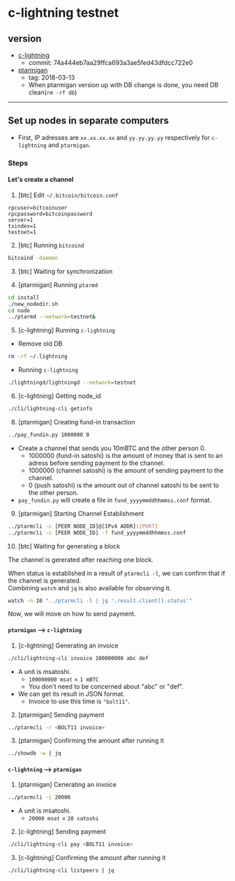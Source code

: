 # c-lightning testnet

## version

* [c-lightning](https://github.com/ElementsProject/lightning)
  * commit: 74a444eb7aa29ffca693a3ae5fed43dfdcc722e0
* [ptarmigan](https://github.com/nayutaco/ptarmigan)
  * tag: 2018-03-13
  * When ptarmigan version up with DB change is done, you need DB clean(`rm -rf db`)

----

## Set up nodes in separate computers

* First, IP adresses are `xx.xx.xx.xx` and `yy.yy.yy.yy` respectively for `c-lightning` and `ptarmigan`.

### Steps

#### Let's create a channel

 1. [btc] Edit `~/.bitcoin/bitcoin.conf`

```text
rpcuser=bitcoinuser
rpcpassword=bitcoinpassword
server=1
txindex=1
testnet=1
```

2. [btc] Running `bitcoind`

```bash
bitcoind -daemon
```

3. [btc] Waiting for synchronization

4. [ptarmigan] Running `ptarmd`

```bash
cd install
./new_nodedir.sh
cd node
../ptarmd --network=testnet&
```

5. [c-lightning] Running `c-lightning`

* Remove old DB

```bash
rm -rf ~/.lightning
```

* Running `c-lightning`

```bash
./lightningd/lightningd --network=testnet
```

6. [c-lightning] Getting node_id

```bash
./cli/lightning-cli getinfo
```

8. [ptarmigan] Creating fund-in transaction

```bash
../pay_fundin.py 1000000 0
```

* Create a channel that sends you 10mBTC and the other person 0.
  * 1000000 (fund-in satoshi) is the amount of money that is sent to an adress before sending payment to the channel.
  * 1000000 (channel satoshi) is the amount of sending payment to the channel.
  * 0 (push satoshi) is the amount out of channel satoshi to be sent to the other person.
* `pay_fundin.py` will create a file in `fund_yyyymmddhhmmss.conf` format.

9. [ptarmigan] Starting Channel Establishment

```bash
../ptarmcli -c [PEER NODE_ID]@[IPv4 ADDR]:[PORT]
../ptarmcli -c [PEER NODE_ID] -f fund_yyyymmddhhmmss.conf
```

10. [btc] Waiting for generating a block

The channel is gererated after reaching one block.  

When status is established in a result of `ptarmcli -l`, we can confirm that if the channel is generated.  
Combining `watch` and `jq` is also available for observing it.

```bash
watch -n 10 "../ptarmcli -l | jq '.result.client[].status'"
```

Now, we will move on how to send payment.

#### `ptarmigan` --> `c-lightning`

1. [c-lightning] Generating an invoice

```bash
./cli/lightning-cli invoice 100000000 abc def
```

* A unit is msatoshi.
  * `100000000 msat` = `1 mBTC`
  * You don't need to be concerned about "abc" or "def".
* We can get its result in JSON format.
  * Invoice to use this time is `"bolt11"`.

2. [ptarmigan] Sending payment

```bash
../ptarmcli -r <BOLT11 invoice>
```

3. [ptarmigan] Confirming the amount after running it

```bash
../showdb -w | jq
```

#### `c-lightning` --> `ptarmigan`

1. [ptarmigan] Cenerating an invoice

```bash
../ptarmcli -i 20000
```

* A unit is msatoshi.
  * `20000 msat` = `20 satoshi`

2. [c-lightning] Sending payment

```bash
./cli/lightning-cli pay <BOLT11 invoice>
```

3. [c-lightning] Confirming the amount after running it

```bash
./cli/lightning-cli listpeers | jq
```
